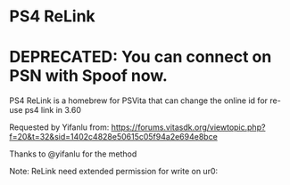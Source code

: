 # PS4 ReLink
# DEPRECATED: You can connect on PSN with Spoof now.

PS4 ReLink is a homebrew for PSVita that can change the online id for re-use ps4 link in 3.60

Requested by Yifanlu from: https://forums.vitasdk.org/viewtopic.php?f=20&t=32&sid=1402c4828e50615c05f94a2e694e8bce

Thanks to @yifanlu for the method

Note: ReLink need extended permission for write on ur0:

